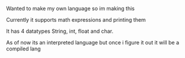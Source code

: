 Wanted to make my own language so im making this

Currently it supports math expressions and printing them

It has 4 datatypes String, int, float and char.

As of now its an interpreted language but once i figure it out it will be a compiled lang